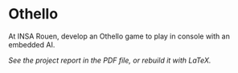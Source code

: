 # Othello
At INSA Rouen, develop an Othello game to play in console with an embedded AI.

_See the project report in the PDF file, or rebuild it with LaTeX._


